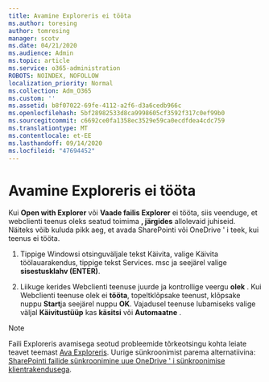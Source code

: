 ```yaml
---
title: Avamine Exploreris ei tööta
ms.author: toresing
author: tomresing
manager: scotv
ms.date: 04/21/2020
ms.audience: Admin
ms.topic: article
ms.service: o365-administration
ROBOTS: NOINDEX, NOFOLLOW
localization_priority: Normal
ms.collection: Adm_O365
ms.custom: ''
ms.assetid: b8f07022-69fe-4112-a2f6-d3a6cedb966c
ms.openlocfilehash: 5bf28982533d8ca9998605cf3592f317c0ef99b0
ms.sourcegitcommit: c6692ce0fa1358ec3529e59ca0ecdfdea4cdc759
ms.translationtype: MT
ms.contentlocale: et-EE
ms.lasthandoff: 09/14/2020
ms.locfileid: "47694452"
---
```

# <a name="open-with-explorer-isnt-working"></a>Avamine Exploreris ei tööta

Kui **Open with Explorer** või **Vaade failis Explorer** ei tööta, siis veenduge, et webclienti teenus oleks seatud toimima **, järgides** allolevaid juhiseid. Näiteks võib kuluda pikk aeg, et avada SharePointi või OneDrive ' i teek, kui teenus ei tööta. 
  
1. Tippige Windowsi otsinguväljale tekst Käivita, valige Käivita töölauarakendus, tippige tekst Services. msc ja seejärel valige **sisestusklahv (ENTER)**.
    
2. Liikuge kerides Webclienti teenuse juurde ja kontrollige veergu **olek** . Kui Webclienti teenuse olek ei **tööta**, topeltklõpsake teenust, klõpsake nuppu **Start**ja seejärel nuppu **OK**. Vajadusel teenuse lubamiseks valige väljal **Käivitustüüp** kas **käsitsi** või **Automaatne** . 
    
> [!NOTE]
> Faili Exploreris avamisega seotud probleemide tõrkeotsingu kohta leiate teavet teemast [Ava Exploreris](https://go.microsoft.com/fwlink/?linkid=871665). Uurige sünkroonimist parema alternatiivina: [SharePointi failide sünkroonimine uue OneDrive ' i sünkroonimise klientrakendusega](https://go.microsoft.com/fwlink/?linkid=871666). 
  

